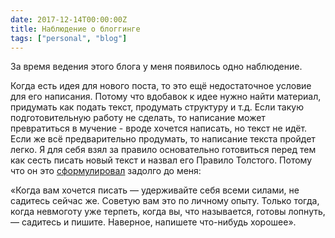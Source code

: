 ```yaml
---
date: 2017-12-14T00:00:00Z
title: Наблюдение о блоггинге
tags: ["personal", "blog"]
---
```


За время ведения этого блога у меня появилось одно наблюдение.

Когда есть идея для нового поста, то это ещё недостаточное условие для его
написания. Потому что вдобавок к идее нужно найти материал, придумать как
подать текст, продумать структуру и т.д. Если такую подготовительную работу не
сделать, то написание может превратиться в мучение - вроде хочется написать, но
текст не идёт.  Если же всё предварительно продумать, то написание текста
пройдет легко.  Я для себя взял за правило основательно готовиться перед тем
как сесть писать новый текст и назвал его Правило Толстого. Потому что он это
[сформулировал](http://arzamas.academy/materials/1362) задолго до меня:

«Когда вам хочется писать — удерживайте себя всеми силами, не садитесь сей­час
же. Советую вам это по личному опыту. Только тогда, когда невмоготу уже
терпеть, когда вы, что называется, готовы лопнуть, — садитесь и пишите.
Наверное, напишете что-нибудь хорошее».
